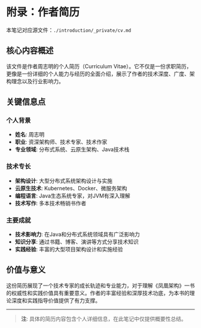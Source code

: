 # 附录：作者简历

本笔记对应源文件：`./introduction/_private/cv.md`

## 核心内容概述

该文件是作者周志明的个人简历（Curriculum Vitae）。它不仅是一份求职简历，更像是一份详细的个人能力与经历的全面介绍，展示了作者的技术深度、广度、架构理念以及行业影响力。

## 关键信息点

### 个人背景
- **姓名**: 周志明
- **职业**: 资深架构师、技术专家、技术作家
- **专业领域**: 分布式系统、云原生架构、Java技术栈

### 技术专长
- **架构设计**: 大型分布式系统架构设计与实施
- **云原生技术**: Kubernetes、Docker、微服务架构
- **编程语言**: Java生态系统专家，对JVM有深入理解
- **技术写作**: 多本技术畅销书作者

### 主要成就
- **技术影响力**: 在Java和分布式系统领域具有广泛影响力
- **知识分享**: 通过书籍、博客、演讲等方式分享技术知识
- **实践经验**: 丰富的大型项目架构设计和实施经验

## 价值与意义

这份简历展现了一个技术专家的成长轨迹和专业能力，对于理解《凤凰架构》一书的权威性和实践价值具有重要意义。作者的丰富经验和深厚技术功底，为本书的理论深度和实践指导价值提供了有力支撑。

---

> **注**: 具体的简历内容包含个人详细信息，在此笔记中仅提供概要性总结。
